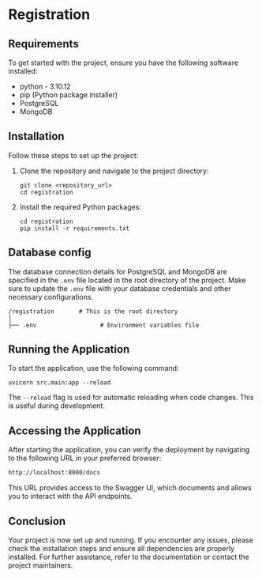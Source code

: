 # Registration

## Requirements
To get started with the project, ensure you have the following software installed:
- python - 3.10.12
- pip (Python package installer)
- PostgreSQL
- MongoDB


## Installation

Follow these steps to set up the project:

1. Clone the repository and navigate to the project directory:
    ```shell
    git clone <repository_url>
    cd registration
    ```
2. Install the required Python packages:
    ```shell
    cd registration
    pip install -r requirements.txt
    ```

## Database config

The database connection details for PostgreSQL and MongoDB are specified in the `.env` file located in the root directory of the project. Make sure to update the `.env` file with your database credentials and other necessary configurations.

```
/registration       # This is the root directory
│
├── .env                  # Environment variables file
```

## Running the Application
To start the application, use the following command:

```shell
uvicorn src.main:app --reload
```
The `--reload` flag is used for automatic reloading when code changes. This is useful during development.

## Accessing the Application

After starting the application, you can verify the deployment by navigating to the following URL in your preferred browser:

```bash
http://localhost:8000/docs
```
This URL provides access to the Swagger UI, which documents and allows you to interact with the API endpoints.

## Conclusion
Your project is now set up and running. If you encounter any issues, please check the installation steps and ensure all dependencies are properly installed. For further assistance, refer to the documentation or contact the project maintainers.